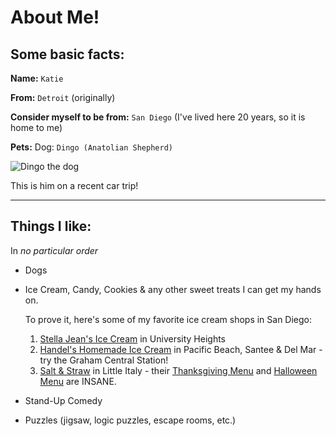 # About Me!
## Some basic facts:

**Name:** `Katie`

**From:** `Detroit` (originally)

**Consider myself to be from:** `San Diego` (I've lived here 20 years, so it is home to me)

**Pets:** Dog: `Dingo (Anatolian Shepherd)`

![Dingo the dog](https://lh4.googleusercontent.com/VrSU636dLR1iwqVKS0oztP0Hn0cAoTiFBfVcUDFB515SYLiupFz97VfLv-fmS0uBed0=w2400)

This is him on a recent car trip!

---

## Things I like:
In *no particular order*

* Dogs
* Ice Cream, Candy, Cookies & any other sweet treats I can get my hands on.
  
  To prove it, here's some of my favorite ice cream shops in San Diego:
  1. [Stella Jean's Ice Cream](https://postmates.com/store/stella-jeans-ice-cream/N8jsRY9_RBSfiCM--UdQkg) in University Heights
  2. [Handel's Homemade Ice Cream](https://handelsicecream.com/) in Pacific Beach, Santee & Del Mar - try the Graham Central Station!
  3. [Salt & Straw](https://saltandstraw.com/pages/flavors) in Little Italy - their [Thanksgiving Menu](https://www.tastingtable.com/1097763/every-salt-straw-2022-thanksgiving-ice-cream-flavor-ranked/) and [Halloween Menu](https://theresandiego.com/salt-straw-ice-scream-halloween/) are INSANE.

* Stand-Up Comedy
* Puzzles (jigsaw, logic puzzles, escape rooms, etc.)


